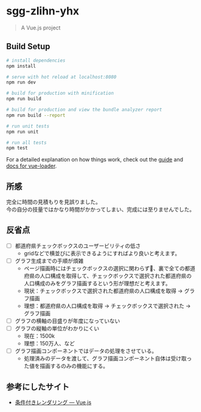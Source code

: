 # sgg-zlihn-yhx

> A Vue.js project

## Build Setup

``` bash
# install dependencies
npm install

# serve with hot reload at localhost:8080
npm run dev

# build for production with minification
npm run build

# build for production and view the bundle analyzer report
npm run build --report

# run unit tests
npm run unit

# run all tests
npm test
```

For a detailed explanation on how things work, check out the [guide](http://vuejs-templates.github.io/webpack/) and [docs for vue-loader](http://vuejs.github.io/vue-loader).
  
## 所感  
完全に時間の見積もりを見誤りました。  
今の自分の技量ではかなり時間がかかってしまい、完成には至りませんでした。  
  
## 反省点  
  
- [ ] 都道府県チェックボックスのユーザービリティの低さ  
    - gridなどで横並びに表示できるようにすればより良いと考えます。  
- [ ] グラフ生成までの手順が煩雑  
    - ページ描画時にはチェックボックスの選択に関わらず、裏で全ての都道府県の人口構成を取得して、チェックボックスで選択された都道府県の人口構成のみをグラフ描画するという形が理想だと考えます。  
    - 現状：チェックボックスで選択された都道府県の人口構成を取得 → グラフ描画  
    - 理想：都道府県の人口構成を取得 → チェックボックスで選択された → グラフ描画  
- [ ] グラフの横軸の目盛りが年度になっていない  
- [ ] グラフの縦軸の単位がわかりにくい
    - 現在：1500k  
    - 理想：150万人、など  
- [ ] グラフ描画コンポーネントではデータの処理をさせている。  
    - 処理済みのデータを渡して、グラフ描画コンポーネント自体は受け取った値を描画するのみの機能にする。  
  
## 参考にしたサイト  
- [条件付きレンダリング — Vue.js](https://jp.vuejs.org/v2/guide/conditional.html)  
  